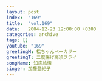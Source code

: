 ```yaml
---
layout: post
index:  "169"
title:  "vol.169"
date:   2004-12-23 12:00:00 +0300
categories: archive
tags: []
youtube: "169"
greetingM: 松ちゃんベーカリー
greetingT: 二度揚げ高須フライ
songName: 知床旅情
singer: 加藤登紀子
---
```

